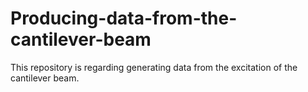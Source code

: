 # Producing-data-from-the-cantilever-beam
This repository is regarding generating data from the excitation of the cantilever beam.

